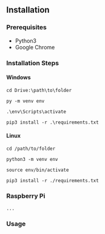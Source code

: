 ## Installation

### Prerequisites

* Python3
* Google Chrome

### Installation Steps
#### Windows
`cd Drive:\path\to\folder`

`py -m venv env`

`.\env\Scripts\activate`

`pip3 install -r .\requirements.txt`

#### Linux
`cd /path/to/folder`

`python3 -m venv env`

`source env/bin/activate`

`pip3 install -r ./requirements.txt`

### Raspberry Pi
`...`

### Usage